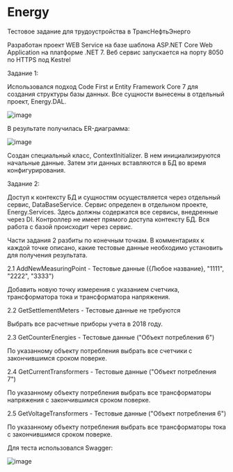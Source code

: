 # Energy
Тестовое задание для трудоустройства в ТрансНефтьЭнерго

Разработан проект WEB Service на базе шаблона ASP.NET Core Web Application на платформе .NET 7. Веб сервис запускается на порту 8050 по HTTPS под Kestrel

Задание 1:

Использовался подход Code First и Entity Framework Core 7 для создания структуры базы данных. 
Все сущности вынесены в отдельный проект, Energy.DAL.

![image](https://github.com/Ptkuz/Energy/assets/43362172/ea2443c7-4902-49cf-8fc6-ef370fd8ec30)

В результате получилась ER-диаграмма:

![image](https://github.com/Ptkuz/Energy/assets/43362172/fb818826-9c10-4cf4-8fd4-8165345e7e5d)

Создан специальный класс, ContextInitializer. В нем инициализируются начальные данные. Затем эти данных вставляются в БД во время конфигурирования.

Задание 2:

Доступ к контексту БД и сущностям осуществляется через отдельный сервис, DataBaseService. Сервис определен в отдельном проекте, Energy.Services. Здесь должны
содержатся все сервисы, внедренные через DI. Контроллер не имеет прямого доступа контексту БД. Вся работа с базой происходит через сервис.

Части задания 2 разбиты по конечным точкам. В комментариях к каждой точке описано, какие тестовые данные необходимо установить для получения результата.

2.1 AddNewMeasuringPoint - Тестовые данные ({Любое название}, "1111", "2222", "3333")

Добавить новую точку измерения с указанием счетчика, трансформатора тока и трансформатора напряжения.

2.2 GetSettlementMeters - Тестовые данные не требуются

Выбрать все расчетные приборы учета в 2018 году.

2.3 GetCounterEnergies - Тестовые данные ("Объект потребления 6")

По указанному объекту потребления выбрать все счетчики с закончившимся сроком поверке.

2.4 GetCurrentTransformers - Тестовые данные ("Объект потребления 7")

По указанному объекту потребления выбрать все трансформаторы напряжения с закончившимся сроком поверке.

2.5 GetVoltageTransformers - Тестовые данные ("Объект потребления 6")

По указанному объекту потребления выбрать все трансформаторы тока с закончившимся сроком поверке.

Для теста использовался Swagger: 

![image](https://github.com/Ptkuz/Energy/assets/43362172/2bf0e6dd-fcea-4b6c-8e95-a36b02bb7bc1)



